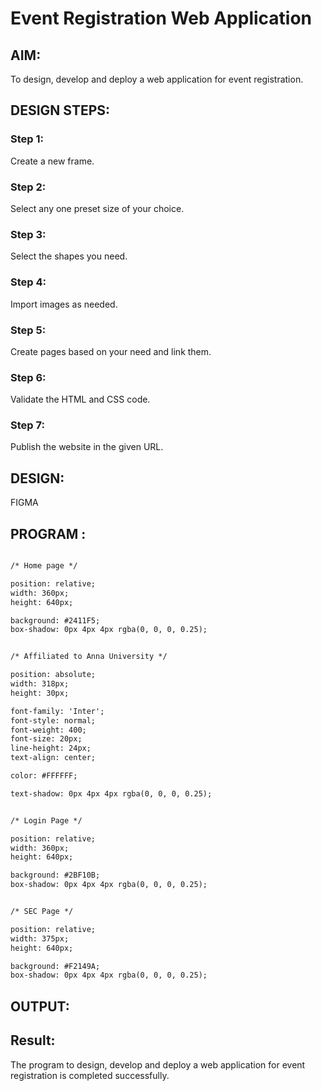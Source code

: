 # Event Registration Web Application

## AIM:
To design, develop and deploy a web application for event registration.

## DESIGN STEPS:

### Step 1:
Create a new frame.
### Step 2:
Select any one preset size of your choice.
### Step 3:
Select the shapes you need.
### Step 4:
Import images as needed.
### Step 5:
Create pages based on your need and link them.
### Step 6:
Validate the HTML and CSS code.
### Step 7:
Publish the website in the given URL.

## DESIGN:
FIGMA

## PROGRAM :
```html

/* Home page */

position: relative;
width: 360px;
height: 640px;

background: #2411F5;
box-shadow: 0px 4px 4px rgba(0, 0, 0, 0.25);


/* Affiliated to Anna University */

position: absolute;
width: 318px;
height: 30px;

font-family: 'Inter';
font-style: normal;
font-weight: 400;
font-size: 20px;
line-height: 24px;
text-align: center;

color: #FFFFFF;

text-shadow: 0px 4px 4px rgba(0, 0, 0, 0.25);


/* Login Page */

position: relative;
width: 360px;
height: 640px;

background: #2BF10B;
box-shadow: 0px 4px 4px rgba(0, 0, 0, 0.25);


/* SEC Page */

position: relative;
width: 375px;
height: 640px;

background: #F2149A;
box-shadow: 0px 4px 4px rgba(0, 0, 0, 0.25);
```

## OUTPUT:


## Result:
The program to design, develop and deploy a web application for event registration is completed successfully.

